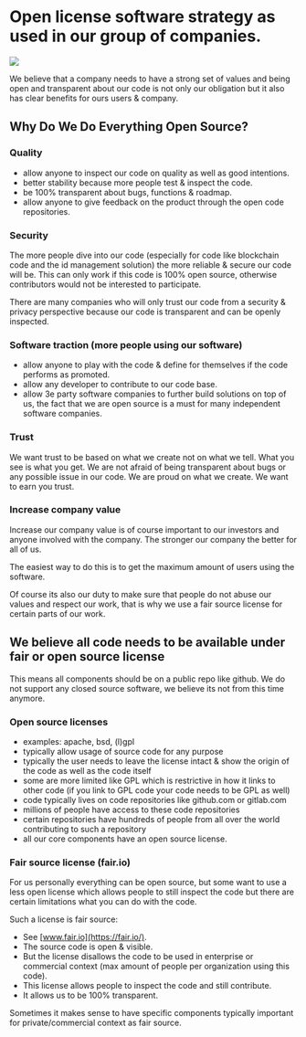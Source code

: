 # Open license software strategy as used in our group of companies.

![](https://images.unsplash.com/photo-1443610662308-74e383d24fbe?ixlib=rb-0.3.5&ixid=eyJhcHBfaWQiOjEyMDd9&s=9b8e223f54aeb017443ea5b1c99597fb&auto=format&fit=crop&w=1350&q=80)

We believe that a company needs to have a strong set of values and being open and transparent about our code is not only our obligation but it also has clear benefits for ours users & company.

## Why Do We Do Everything Open Source?

### Quality

- allow anyone to inspect our code on quality as well as good intentions.
- better stability because more people test & inspect the code.
- be 100% transparent about bugs, functions & roadmap.
- allow anyone to give feedback on the product through the open code repositories.


### Security

The more people dive into our code (especially for code like blockchain code and the id management solution) the more reliable & secure our code will be.
This can only work if this code is 100% open source, otherwise contributors would not be interested to participate.

There are many companies who will only trust our code from a security & privacy perspective because our code is transparent and can be openly inspected.

### Software traction (more people using our software)

- allow anyone to play with the code & define for themselves if the code performs as promoted.
- allow any developer to contribute to our code base.
- allow 3e party software companies to further build solutions on top of us, the fact that we are open source is a must for many independent software companies.

### Trust

We want trust to be based on what we create not on what we tell.
What you see is what you get. We are not afraid of being transparent about bugs or any possible issue in our code. We are proud on what we create. We want to earn you trust.

### Increase company value

Increase our company value is of course important to our investors and anyone involved with the company. The stronger our company the better for all of us.

The easiest way to do this is to get the maximum amount of users using the software.

Of course its also our duty to make sure that people do not abuse our values and respect our work, that is why we use a fair source license for certain parts of our work.

## We believe **all** code needs to be available under fair or open source license

This means all components should be on a public repo like github.
We do not support any closed source software, we believe its not from this time anymore.


### Open source licenses

- examples: apache, bsd, (l)gpl
- typically allow usage of source code for any purpose
- typically the user needs to leave the license intact & show the origin of the code as well as the code itself
- some are more limited like GPL which is restrictive in how it links to other code (if you link to GPL code your code needs to be GPL as well)
- code typically lives on code repositories like github.com or gitlab.com
- millions of people have access to these code repositories
- certain repositories have hundreds of people from all over the world contributing to such a repository
- all our core components have an open source license.

### Fair source license (fair.io)

For us personally everything can be open source, but some want to use a less open license which allows people to still inspect the code but there are certain limitations what you can do with the code.

Such a license is fair source:

- See [www.fair.io](https://fair.io/).
- The source code is open & visible.
- But the license disallows the code to be used in enterprise or commercial context (max amount of people per organization using this code).
- This license allows people to inspect the code and still contribute.
- It allows us to be 100% transparent.

Sometimes it makes sense to have specific components typically important for private/commercial context as fair source.


